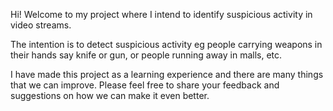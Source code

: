 Hi!
Welcome to my project where I intend to identify suspicious activity in video streams.

The intention is to detect suspicious activity eg people carrying weapons in their hands say knife or gun, or people running away in malls, etc.

I have made this project as a learning experience and there are many things that we can improve. Please feel free to share your feedback and suggestions on how we can make it even better.
